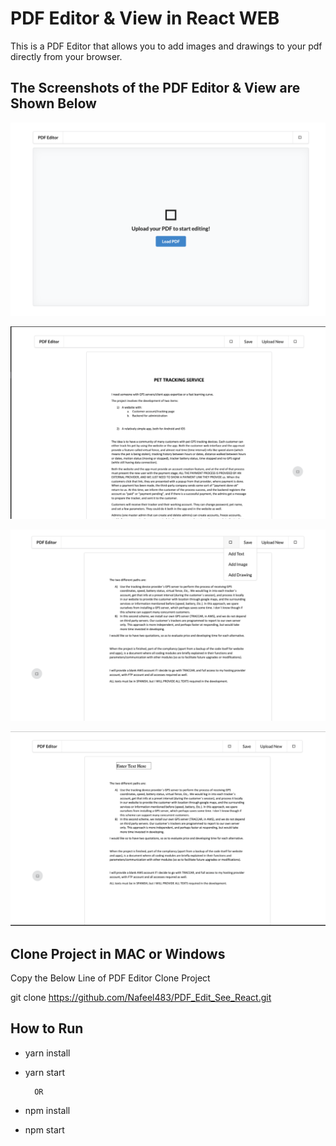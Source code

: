 # PDF Editor & View in React WEB

This is a PDF Editor that allows you to add images and drawings to your pdf directly from your browser.

## The Screenshots of the PDF Editor & View are Shown Below
![PDF Editor & View](screenshots/PDF-EDITOR-1.png)

![PDF Editor & View](screenshots/PDF-EDITOR-2.png)

![PDF Editor & View](screenshots/PDF-EDITOR-3.png)

![PDF Editor & View](screenshots/PDF-EDITOR-4.png)


## Clone Project in MAC or Windows
Copy the Below Line of PDF Editor Clone Project 

git clone https://github.com/Nafeel483/PDF_Edit_See_React.git

## How to Run

* yarn install
* yarn start


        OR


* npm install
* npm start
